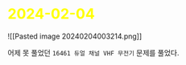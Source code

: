 # <span style="color:yellow">2024-02-04</span>

![[Pasted image 20240204003214.png]]

어제 못 풀었던 ``16461 듀얼 채널 VHF 무전기`` 문제를 풀었다.